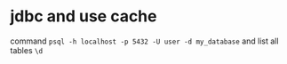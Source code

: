 # jdbc and use cache

command 
`psql -h localhost -p 5432 -U user -d my_database`
and list all tables `\d` 